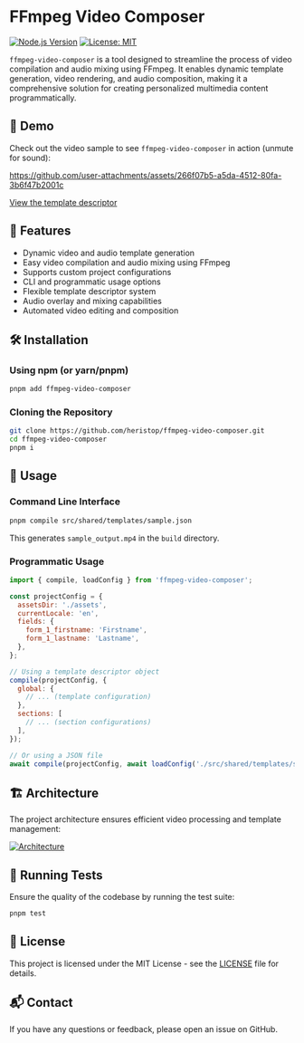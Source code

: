 # FFmpeg Video Composer

[![Node.js Version](https://img.shields.io/badge/node-%3E%3D18.x-brightgreen.svg)](https://nodejs.org/en/) [![License: MIT](https://img.shields.io/badge/License-MIT-yellow.svg)](https://opensource.org/licenses/MIT)

`ffmpeg-video-composer` is a tool designed to streamline the process of video compilation and audio mixing using FFmpeg. It enables dynamic template generation, video rendering, and audio composition, making it a comprehensive solution for creating personalized multimedia content programmatically.

## 🎥 Demo

Check out the video sample to see `ffmpeg-video-composer` in action (unmute for sound):

https://github.com/user-attachments/assets/266f07b5-a5da-4512-80fa-3b6f47b2001c

[View the template descriptor](https://github.com/heristop/ffmpeg-video-composer/blob/main/src/shared/templates/sample.json)

## 🚀 Features

- Dynamic video and audio template generation
- Easy video compilation and audio mixing using FFmpeg
- Supports custom project configurations
- CLI and programmatic usage options
- Flexible template descriptor system
- Audio overlay and mixing capabilities
- Automated video editing and composition

## 🛠 Installation

### Using npm (or yarn/pnpm)

```bash
pnpm add ffmpeg-video-composer
```

### Cloning the Repository

```bash
git clone https://github.com/heristop/ffmpeg-video-composer.git
cd ffmpeg-video-composer
pnpm i
```

## 📖 Usage

### Command Line Interface

```bash
pnpm compile src/shared/templates/sample.json
```

This generates `sample_output.mp4` in the `build` directory.

### Programmatic Usage

```javascript
import { compile, loadConfig } from 'ffmpeg-video-composer';

const projectConfig = {
  assetsDir: './assets',
  currentLocale: 'en',
  fields: {
    form_1_firstname: 'Firstname',
    form_1_lastname: 'Lastname',
  },
};

// Using a template descriptor object
compile(projectConfig, {
  global: {
    // ... (template configuration)
  },
  sections: [
    // ... (section configurations)
  ],
});

// Or using a JSON file
await compile(projectConfig, await loadConfig('./src/shared/templates/sample.json'));
```

## 🏗 Architecture

The project architecture ensures efficient video processing and template management:

[![Architecture](https://github.com/heristop/ffmpeg-video-composer/blob/main/graph.svg)](https://github.com/heristop/ffmpeg-video-composer/blob/main/graph.svg)

## 🧪 Running Tests

Ensure the quality of the codebase by running the test suite:

```bash
pnpm test
```

## 📄 License

This project is licensed under the MIT License - see the [LICENSE](LICENSE) file for details.

## 📬 Contact

If you have any questions or feedback, please open an issue on GitHub.
